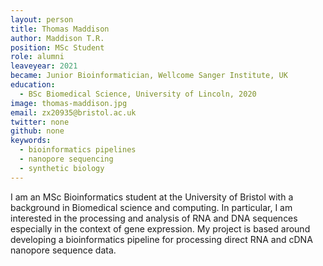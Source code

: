 ```yaml
---
layout: person
title: Thomas Maddison
author: Maddison T.R.
position: MSc Student
role: alumni
leaveyear: 2021
became: Junior Bioinformatician, Wellcome Sanger Institute, UK
education:
  - BSc Biomedical Science, University of Lincoln, 2020
image: thomas-maddison.jpg
email: zx20935@bristol.ac.uk
twitter: none
github: none
keywords:
  - bioinformatics pipelines
  - nanopore sequencing
  - synthetic biology
---
```

I am an MSc Bioinformatics student at the University of Bristol with a background in Biomedical science and computing. In particular, I am interested in the processing and analysis of RNA and DNA sequences especially in the context of gene expression. My project is based around developing a bioinformatics pipeline for processing direct RNA and cDNA nanopore sequence data.